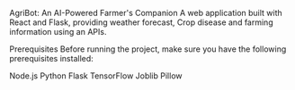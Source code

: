 AgriBot: An AI-Powered Farmer's Companion
A web application built with React and Flask, providing weather forecast, Crop disease and farming information using an APIs.

Prerequisites
Before running the project, make sure you have the following prerequisites installed:

Node.js
Python
Flask
TensorFlow
Joblib
Pillow

